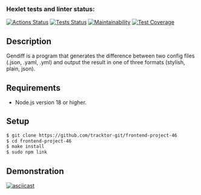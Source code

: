 ### Hexlet tests and linter status:
[![Actions Status](https://github.com/tracktor-git/frontend-project-46/workflows/hexlet-check/badge.svg)](https://github.com/tracktor-git/frontend-project-46/actions)
[![Tests Status](https://github.com/tracktor-git/frontend-project-46/workflows/Tests/badge.svg)](https://github.com/tracktor-git/frontend-project-46/actions)
[![Maintainability](https://api.codeclimate.com/v1/badges/e4ace4375146929c5999/maintainability)](https://codeclimate.com/github/tracktor-git/frontend-project-46/maintainability)
[![Test Coverage](https://api.codeclimate.com/v1/badges/e4ace4375146929c5999/test_coverage)](https://codeclimate.com/github/tracktor-git/frontend-project-46/test_coverage)

## Description
Gendiff is a program that generates the difference between two config files (.json, .yaml, .yml) and output the result in one of three formats (stylish, plain, json).

## Requirements
* Node.js version 18 or higher.

## Setup

````sh
$ git clone https://github.com/tracktor-git/frontend-project-46
$ cd frontend-project-46
$ make install
$ sudo npm link
````
## Demonstration
[![asciicast](https://asciinema.org/a/CkQ1qMhyR7qhwiZoLPtii7bPi.svg)](https://asciinema.org/a/CkQ1qMhyR7qhwiZoLPtii7bPi)
